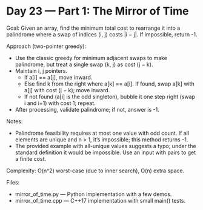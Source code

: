 # Day 23 — Part 1: The Mirror of Time

Goal: Given an array, find the minimum total cost to rearrange it into a palindrome where a swap of indices (i, j) costs |i − j|. If impossible, return -1.

Approach (two-pointer greedy):
- Use the classic greedy for minimum adjacent swaps to make palindrome, but treat a single swap (k, j) as cost (j − k).
- Maintain i, j pointers.
  - If a[i] == a[j], move inward.
  - Else find k from the right where a[k] == a[i]. If found, swap a[k] with a[j] with cost (j − k); move inward.
  - If not found (a[i] is the odd singleton), bubble it one step right (swap i and i+1) with cost 1; repeat.
- After processing, validate palindrome; if not, answer is -1.

Notes:
- Palindrome feasibility requires at most one value with odd count. If all elements are unique and n > 1, it’s impossible; this method returns -1.
- The provided example with all-unique values suggests a typo; under the standard definition it would be impossible. Use an input with pairs to get a finite cost.

Complexity: O(n^2) worst-case (due to inner search), O(n) extra space.

Files:
- mirror_of_time.py — Python implementation with a few demos.
- mirror_of_time.cpp — C++17 implementation with small main() tests.
